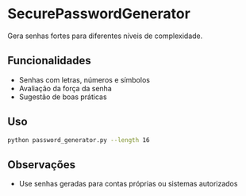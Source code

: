 # SecurePasswordGenerator

Gera senhas fortes para diferentes níveis de complexidade.

## Funcionalidades
- Senhas com letras, números e símbolos
- Avaliação da força da senha
- Sugestão de boas práticas

## Uso
```bash
python password_generator.py --length 16
```

## Observações
- Use senhas geradas para contas próprias ou sistemas autorizados

